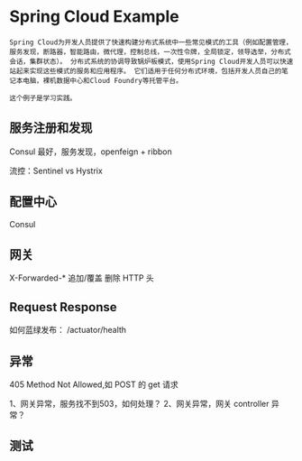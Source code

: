 # Spring Cloud Example

	Spring Cloud为开发人员提供了快速构建分布式系统中一些常见模式的工具（例如配置管理，服务发现，断路器，智能路由，微代理，控制总线，一次性令牌，全局锁定，领导选举，分布式会话，集群状态）。 分布式系统的协调导致锅炉板模式，使用Spring Cloud开发人员可以快速站起来实现这些模式的服务和应用程序。 它们适用于任何分布式环境，包括开发人员自己的笔记本电脑，裸机数据中心和Cloud Foundry等托管平台。

	这个例子是学习实践。

## 服务注册和发现

Consul 最好，服务发现，openfeign + ribbon

流控：Sentinel vs Hystrix

## 配置中心

Consul

## 网关

X-Forwarded-* 追加/覆盖
删除 HTTP 头

## Request Response

如何蓝绿发布：
/actuator/health

## 异常
405 Method Not Allowed,如 POST 的 get 请求

1、网关异常，服务找不到503，如何处理？
2、网关异常，网关 controller 异常？


## 测试

